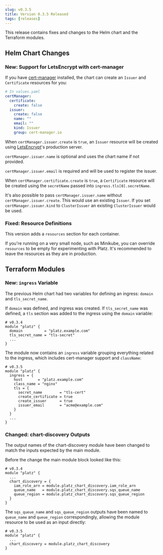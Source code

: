 ```yaml
---
slug: v0.3.5
title: Version 0.3.5 Released
tags: [releases]
---
```


This release contains fixes and changes to the Helm chart and the Terraform modules.

<!-- truncate -->

## Helm Chart Changes

### New: Support for LetsEncrypt with cert-manager

If you have [cert-manager](https://cert-manager.io/) installed, the chart can create an `Issuer` and `Certificate` resources for you:

``` yaml
# In values.yaml
certManager:
  certificate:
    create: false
  issuer:
    create: false
    name: ""
    email: ""
    kind: Issuer
    group: cert-manager.io
```

When `certManager.issuer.create` is `true`, an `Issuer` resource will be created using [LetsEncrypt](https://letsencrypt.org/)'s production server.

`certManager.issuer.name` is optional and uses the chart name if not provided.

`certManager.issuer.email` is required and will be used to register the issuer.

When `certManager.certificate.create` is `true`, a `Certificate` resource will be created using the `secretName` passed into `ingress.tls[0].secretName`.

It's also possible to pass `certManager.issuer.name` without `certManager.issuer.create`. This would use an existing `Issuer`. If you set `certManager.issuer.kind` to `ClusterIssuer` an existing `ClusterIssuer` would be used.

### Fixed: Resource Definitions

This version adds a `resources` section for each container.

If you're running on a very small node, such as Minikube, you can override `resources` to be empty for experimenting with Platz. It's recommended to leave the resources as they are in production.

## Terraform Modules

### New: `ingress` Variable

The previous Helm chart had two variables for defining an ingress: `domain` and `tls_secret_name`.

If `domain` was defined, and ingress was created. If `tls_secret_name` was defined, a `tls` section was added to the ingress using the `domain` variable:

``` hcl
# v0.3.4
module "platz" {
  domain          = "platz.example.com"
  tls_secret_name = "tls-secret"
  ...
}
```

The module now contains an `ingress` variable grouping everything related to the ingress, which includes cert-manager support and `className`:

``` hcl
# v0.3.5
module "platz" {
  ingress = {
    host       = "platz.example.com"
    class_name = "nginx"
    tls = {
      secret_name        = "tls-cert"
      create_certificate = true
      create_issuer      = true
      issuer_email       = "acme@example.com"
    }
  }
  ...
}
```

### Changed: chart-discovery Outputs

The output names of the chart-discovery module have been changed to match the inputs expected by the main module.

Before the change the main module block looked like this:

``` hcl
# v0.3.4
module "platz" {
  ...
  chart_discovery = {
    iam_role_arn = module.platz_chart_discovery.iam_role_arn
    queue_name   = module.platz_chart_discovery.sqs_queue_name
    queue_region = module.platz_chart_discovery.sqs_queue_region
  }
}
```

The `sqs_queue_name` and `sqs_queue_region` outputs have been named to `queue_name` and `queue_region` correspondingly, allowing the module resource to be used as an input directly:

``` hcl
# v0.3.5
module "platz" {
  ...
  chart_discovery = module.platz_chart_discovery
}
```
